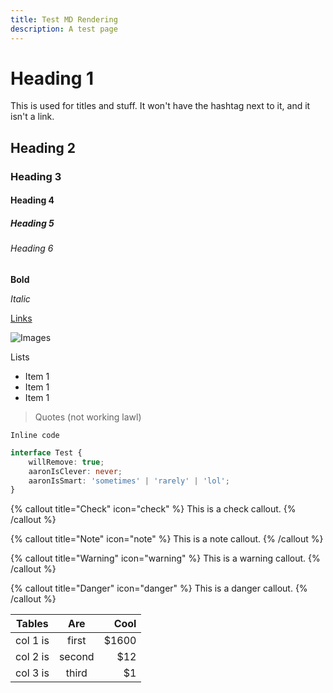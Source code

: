 ```yaml
---
title: Test MD Rendering
description: A test page
---
```


# Heading 1

This is used for titles and stuff. It won't have the hashtag next to it, and it isn't a link.

## Heading 2

### Heading 3

#### Heading 4

##### Heading 5

###### Heading 6

**Bold**

_Italic_

[Links](/guides)

![Images](/favicon.ico)

Lists

- Item 1
- Item 1
- Item 1

> Quotes (not working lawl)

`Inline code`

```ts
interface Test {
	willRemove: true;
	aaronIsClever: never;
	aaronIsSmart: 'sometimes' | 'rarely' | 'lol';
}
```

{% callout title="Check" icon="check" %}
This is a check callout.
{% /callout %}

{% callout title="Note" icon="note" %}
This is a note callout.
{% /callout %}

{% callout title="Warning" icon="warning" %}
This is a warning callout.
{% /callout %}

{% callout title="Danger" icon="danger" %}
This is a danger callout.
{% /callout %}

| Tables   |  Are   |  Cool |
| -------- | :----: | ----: |
| col 1 is | first  | $1600 |
| col 2 is | second |   $12 |
| col 3 is | third  |    $1 |
